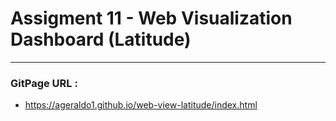 # Assigment 11 - Web Visualization Dashboard (Latitude)
___

### GitPage URL : 
+ https://ageraldo1.github.io/web-view-latitude/index.html



